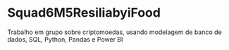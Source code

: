 # Squad6M5ResiliabyiFood
Trabalho em grupo sobre criptomoedas, usando modelagem de banco de dados, SQL, Python, Pandas e Power BI

